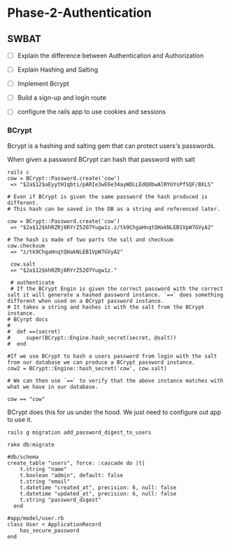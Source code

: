 # Phase-2-Authentication

## SWBAT
- [ ] Explain the difference between Authentication and Authorization
- [ ] Explain Hashing and Salting
- [ ] Implement Bcrypt
- [ ] Build a sign-up and login route
- [ ] configure the rails app to use cookies and sessions



### BCrypt 
Bcrypt is a hashing and salting gem that can protect users's passwords. 

When given a password BCrypt can hash that password with salt

```
rails c
cow = BCrypt::Password.create('cow')
 => "$2a$12$aEyytH1qbti/pARIe3wE6e34ayWDLLEdQ8bwAlRYUYsPfSQF/BXLS" 

# Even if BCrypt is given the same password the hash produced is different.
# This hash can be saved in the DB as a string and referenced later. 

cow = BCrypt::Password.create('cow')
 => "$2a$12$khRZRj8RYrZ52O7Yugw1z.z/tk9ChgaHnqtQHakNLEB1VpW7GVyA2" 

# The hash is made of two parts the salt and checksum
cow.checksum
 => "z/tk9ChgaHnqtQHakNLEB1VpW7GVyA2" 

 cow.salt
 => "$2a$12$khRZRj8RYrZ52O7Yugw1z." 

 # authenticate 
 # If the BCrypt Engin is given the correct password with the correct salt it will generate a hashed password instance. `==` does something different when used on a BCrypt password instance.
# It takes a string and hashes it with the salt from the BCrypt instance. 
# BCyrpt docs 
# 
#  def ==(secret)
#     super(BCrypt::Engine.hash_secret(secret, @salt))
#  end

#If we use BCrypt to hash a users password from login with the salt from our database we can produce a BCrypt password instance.
cow2 = BCrypt::Engine::hash_secret('cow', cow.salt)

# We can then use `==` to verify that the above instance matches with what we have in our database.

cow == "cow"

```

BCrypt does this for us under the hood. We just need to configure out app to use it. 

```
rails g migration add_password_digest_to_users

rake db:migrate

#db/schema
create_table "users", force: :cascade do |t|
    t.string "name"
    t.boolean "admin", default: false
    t.string "email"
    t.datetime "created_at", precision: 6, null: false
    t.datetime "updated_at", precision: 6, null: false
    t.string "password_digest"
  end

#app/model/user.rb
class User < ApplicationRecord
    has_secure_password
end


```
